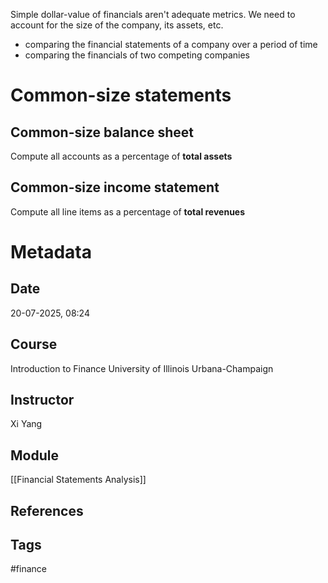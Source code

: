 Simple dollar-value of financials aren't adequate metrics. We need to account for the size of the company, its assets, etc.
- comparing the financial statements of a company over a period of time
- comparing the financials of two competing companies
# Common-size statements
## Common-size balance sheet
Compute all accounts as a percentage of **total assets**
## Common-size income statement
Compute all line items as a percentage of **total revenues**
# Metadata
## Date
20-07-2025, 08:24
## Course
Introduction to Finance
University of Illinois Urbana-Champaign
## Instructor
Xi Yang
## Module
[[Financial Statements Analysis]]
## References
## Tags
#finance 